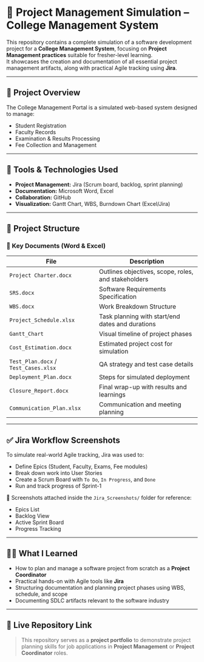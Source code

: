 # 📘 Project Management Simulation – College Management System

This repository contains a complete simulation of a software development project for a **College Management System**, focusing on **Project Management practices** suitable for fresher-level learning.  
It showcases the creation and documentation of all essential project management artifacts, along with practical Agile tracking using **Jira**.

---

## 📌 Project Overview

The College Management Portal is a simulated web-based system designed to manage:
- Student Registration
- Faculty Records
- Examination & Results Processing
- Fee Collection and Management

---

## 🧰 Tools & Technologies Used

- **Project Management:** Jira (Scrum board, backlog, sprint planning)
- **Documentation:** Microsoft Word, Excel
- **Collaboration:** GitHub
- **Visualization:** Gantt Chart, WBS, Burndown Chart (Excel/Jira)

---

## 📂 Project Structure

### 📄 Key Documents (Word & Excel)
| File | Description |
|------|-------------|
| `Project Charter.docx` | Outlines objectives, scope, roles, and stakeholders |
| `SRS.docx` | Software Requirements Specification |
| `WBS.docx` | Work Breakdown Structure |
| `Project_Schedule.xlsx` | Task planning with start/end dates and durations |
| `Gantt_Chart` | Visual timeline of project phases |
| `Cost_Estimation.docx` | Estimated project cost for simulation |
| `Test_Plan.docx` / `Test_Cases.xlsx` | QA strategy and test case details |
| `Deployment_Plan.docx` | Steps for simulated deployment |
| `Closure_Report.docx` | Final wrap-up with results and learnings |
| `Communication_Plan.xlsx` | Communication and meeting planning |

---

## ✅ Jira Workflow Screenshots

To simulate real-world Agile tracking, Jira was used to:
- Define Epics (Student, Faculty, Exams, Fee modules)
- Break down work into User Stories
- Create a Scrum Board with `To Do`, `In Progress`, and `Done`
- Run and track progress of Sprint-1

📸 Screenshots attached inside the `Jira_Screenshots/` folder for reference:
- Epics List
- Backlog View
- Active Sprint Board
- Progress Tracking

---

## 🧑‍🎓 What I Learned

- How to plan and manage a software project from scratch as a **Project Coordinator**
- Practical hands-on with Agile tools like **Jira**
- Structuring documentation and planning project phases using WBS, schedule, and scope
- Documenting SDLC artifacts relevant to the software industry

---

## 🔗 Live Repository Link

> This repository serves as a **project portfolio** to demonstrate project planning skills for job applications in **Project Management** or **Project Coordinator** roles. 

